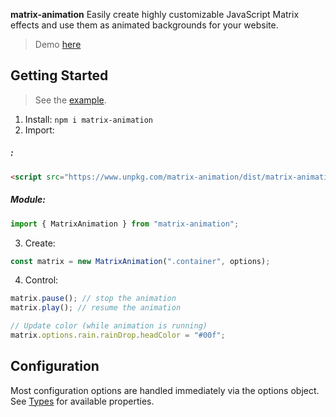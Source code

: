 **matrix-animation** Easily create highly customizable JavaScript Matrix effects and use them as animated backgrounds for your website.

> Demo [here](https://matrix.dotglitch.dev/)

## Getting Started
> See the [example](https://github.com/knackstedt/matrix-animation/blob/main/index.html).

1. Install: `npm i matrix-animation`
2. Import:
##### : 
```html
<script src="https://www.unpkg.com/matrix-animation/dist/matrix-animation.cjs"></script>
```
##### Module:
```js
import { MatrixAnimation } from "matrix-animation";
```
3. Create:
```js
const matrix = new MatrixAnimation(".container", options);
```
4. Control:
```js
matrix.pause(); // stop the animation
matrix.play(); // resume the animation

// Update color (while animation is running)
matrix.options.rain.rainDrop.headColor = "#00f";
```

## Configuration

Most configuration options are handled immediately via the options object.
See [Types](https://github.com/knackstedt/matrix-animation/blob/main/src/types) for available properties.
